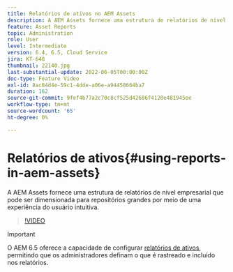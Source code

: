 ```yaml
---
title: Relatórios de ativos no AEM Assets
description: A AEM Assets fornece uma estrutura de relatórios de nível empresarial que pode ser dimensionada para repositórios grandes por meio de uma experiência do usuário intuitiva.
feature: Asset Reports
topic: Administration
role: User
level: Intermediate
version: 6.4, 6.5, Cloud Service
jira: KT-648
thumbnail: 22140.jpg
last-substantial-update: 2022-06-05T00:00:00Z
doc-type: Feature Video
exl-id: 8ac84d4e-59c1-4dde-a06e-a94458664ba7
duration: 162
source-git-commit: 9fef4b77a2c70c8cf525d42686f4120e481945ee
workflow-type: tm+mt
source-wordcount: '65'
ht-degree: 0%

---
```


# Relatórios de ativos{#using-reports-in-aem-assets}

A AEM Assets fornece uma estrutura de relatórios de nível empresarial que pode ser dimensionada para repositórios grandes por meio de uma experiência do usuário intuitiva.

>[!VIDEO](https://video.tv.adobe.com/v/22140?quality=12&learn=on)


>[!IMPORTANT]
>
>O AEM 6.5 oferece a capacidade de configurar [relatórios de ativos](https://experienceleague.adobe.com/docs/experience-manager-65/assets/administer/asset-reports.html#prerequisite-for-reporting), permitindo que os administradores definam o que é rastreado e incluído nos relatórios.
